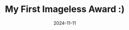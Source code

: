 ---
"title": "My First Imageless Award :)"
"date": "2024-11-11"
"description": "Wow! This is a really amazing award! I can't believe I have it!"
---